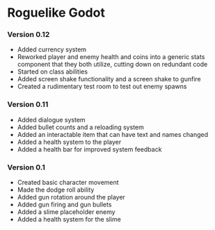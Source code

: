# Roguelike Godot
### Version 0.12
- Added currency system
- Reworked player and enemy health and coins into a generic stats component that they both utilize, cutting down on redundant code
- Started on class abilities
- Added screen shake functionality and a screen shake to gunfire
- Created a rudimentary test room to test out enemy spawns

### Version 0.11
- Added dialogue system
- Added bullet counts and a reloading system
- Added an interactable item that can have text and names changed
- Added a health system to the player
- Added a health bar for improved system feedback

### Version 0.1
- Created basic character movement
- Made the dodge roll ability
- Added gun rotation around the player
- Added gun firing and gun bullets
- Added a slime placeholder enemy
- Added a health system for the slime
